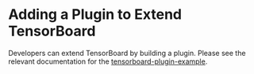# Adding a Plugin to Extend TensorBoard

Developers can extend TensorBoard by building a plugin. Please see 
the relevant documentation for the [tensorboard-plugin-example](https://github.com/tensorflow/tensorboard-plugin-example/blob/master/README.md).
